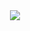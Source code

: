 <div align="center">
    <img src="https://capsule-render.vercel.app/api?type=waving&color=timeAuto&height=200&section=header&text=Evelyn%20Github🎐&fontSize=50" />    
</div>

